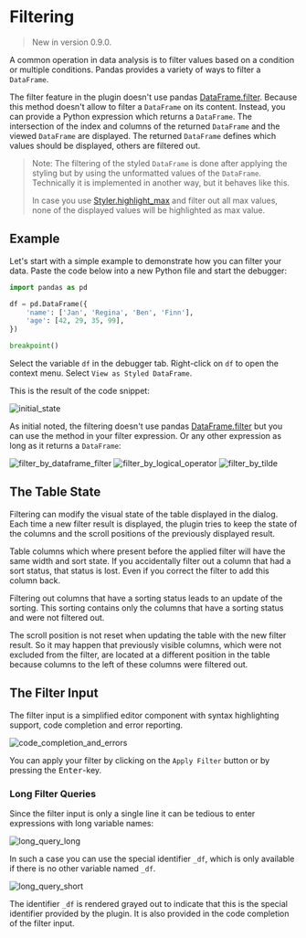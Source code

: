 # Filtering
> New in version 0.9.0.

A common operation in data analysis is to filter values based on a condition or multiple conditions. 
Pandas provides a variety of ways to filter a `DataFrame`.

The filter feature in the plugin doesn't use pandas [DataFrame.filter](https://pandas.pydata.org/docs/reference/api/pandas.DataFrame.filter.html).
Because this method doesn't allow to filter a `DataFrame` on its content. Instead, you can provide a Python expression which returns a
`DataFrame`. The intersection of the index and columns of the returned `DataFrame` and the viewed `DataFrame` are displayed.
The returned `DataFrame` defines which values should be displayed, others are filtered out.

> Note: The filtering of the styled `DataFrame` is done after applying the styling but by using the unformatted values of the `DataFrame`.
> Technically it is implemented in another way, but it behaves like this.
> 
> In case you use [Styler.highlight_max](https://pandas.pydata.org/docs/reference/api/pandas.io.formats.style.Styler.highlight_max.html) and filter out
> all max values, none of the displayed values will be highlighted as max value.


## Example
Let's start with a simple example to demonstrate how you can filter your data.
Paste the code below into a new Python file and start the debugger:
```python
import pandas as pd

df = pd.DataFrame({
    'name': ['Jan', 'Regina', 'Ben', 'Finn'],
    'age': [42, 29, 35, 99],
})

breakpoint()
```
Select the variable `df` in the debugger tab.
Right-click on `df` to open the context menu. Select `View as Styled DataFrame`.

This is the result of the code snippet:

![initial_state](images/filtering/initial_state.png)

As initial noted, the filtering doesn't use pandas [DataFrame.filter](https://pandas.pydata.org/docs/reference/api/pandas.DataFrame.filter.html)
but you can use the method in your filter expression.
Or any other expression as long as it returns a `DataFrame`:

![filter_by_dataframe_filter](images/filtering/filter_by_dataframe_filter.png)
![filter_by_logical_operator](images/filtering/filter_by_logical_operator.png)
![filter_by_tilde](images/filtering/filter_by_tilde.png)

## The Table State
Filtering can modify the visual state of the table displayed in the dialog.
Each time a new filter result is displayed, the plugin tries to keep the state of the columns and the 
scroll positions of the previously displayed result.

Table columns which where present before the applied filter will have the same width and sort state.
If you accidentally filter out a column that had a sort status, that status is lost.
Even if you correct the filter to add this column back.

Filtering out columns that have a sorting status leads to an update of the sorting.
This sorting contains only the columns that have a sorting status and were not filtered out.

The scroll position is not reset when updating the table with the new filter result.
So it may happen that previously visible columns, which were not excluded from the filter,
are located at a different position in the table because columns to the left of these columns were filtered out.

## The Filter Input
The filter input is a simplified editor component with syntax highlighting support, code completion and error reporting.

![code_completion_and_errors](images/filtering/code_completion_and_errors.gif)

You can apply your filter by clicking on the `Apply Filter` button or by pressing the <kbd>Enter</kbd>-key.

### Long Filter Queries
Since the filter input is only a single line it can be tedious to enter expressions with long variable names:

![long_query_long](images/filtering/long_query_long.png)

In such a case you can use the special identifier `_df`, which is only available if there is no other variable named `_df`.

![long_query_short](images/filtering/long_query_short.png)

The identifier `_df` is rendered grayed out to indicate that this is the special identifier provided by the plugin.
It is also provided in the code completion of the filter input.
